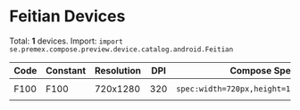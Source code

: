 # Feitian Devices

Total: **1** devices. Import: `import se.premex.compose.preview.device.catalog.android.Feitian`

| Code | Constant | Resolution | DPI | Compose Spec | Preview Usage |
|------|----------|------------|-----|-------------|---------------|
| F100 | F100 | 720x1280 | 320 | `spec:width=720px,height=1280px,dpi=320` | `@Preview(device = Feitian.F100)` |

<!-- Generated automatically. Do not edit manually. -->
